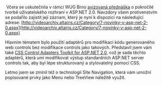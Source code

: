 <!-- dcterms:identifier = aspnetcz#97 -->
<!-- dcterms:title = Záznam včerejší přednášky o pokročilé tvorbě GUI v ASP.NET -->
<!-- dcterms:abstract = Včera se uskutečnila v rámci WUG Brno avizovaná přednáška o pokročilé tvorbě uživatelského rozhraní v ASP.NET 2.0. Navzdory všem protivenstvím se podařilo zajistit její záznam, který je nyní k dispozici. -->
<!-- np9:categoryId = 6 -->
<!-- x4w:category = Akce a události -->
<!-- np9:authorId = 1 -->
<!-- np9:authorEmail = michal.valasek@altairis.cz -->
<!-- dcterms:creator = Michal Altair Valášek -->
<!-- dcterms:created = 2006-06-09T07:59:35.933+02:00 -->
<!-- dcterms:date = 2006-06-09T07:59:35.933+02:00 -->

 Včera se uskutečnila v rámci WUG Brno [avizovaná přednáška](https://www.aspnet.cz/Articles/94-pozvanka-na-prednasku-pokrocila-tvorba-uzivatelskeho-rozhrani-v-asp-net-2-0-aktualizovano.aspx) o pokročilé tvorbě uživatelského rozhraní v ASP.NET 2.0. Navzdory všem protivenstvím se podařilo zajistit její záznam, který je nyní k dispozici na následující adrese: [http://videoarchiv.altairis.cz/Category/7-novinky-v-asp-net-2-0.aspx](http://videoarchiv.altairis.cz/Category/7-novinky-v-asp-net-2-0.aspx) 

Hlavním tématem bylo použití adaptérů pro modifikaci kódu generovaného web controls bez modifikace controls jako takových. Představil jsem vám také [CSS Control Adapters Toolkit for ASP.NET 2.0](http://www.asp.net/CSSAdapters/), což je sada těchto adaptérů, která umí modifikovat výstup standardních ASP.NET server controls tak, aby byl lépe strukturovaný a stylovatelný pomocí CSS.

Letmo jsem se zmínil též o technologii Site Navigation, která vám umožní popisované prvky jako Menu nebo TreeView náležitě využít.